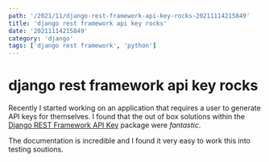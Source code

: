 ```yaml
---
path: '/2021/11/django-rest-framework-api-key-rocks-20211114215849'
title: 'django rest framework api key rocks'
date: '20211114215849'
category: 'django'
tags: ['django rest framework', 'python']
---
```


# django rest framework api key rocks
Recently I started working on an application that requires a user to generate
API keys for themselves. I found that the out of box solutions within the
[Django REST Framework API Key](https://florimondmanca.github.io/djangorestframework-api-key/)
package were *fantastic*.

The documentation is incredible and I found it very easy to work this into
testing soutions.

